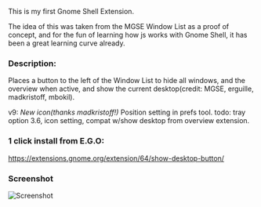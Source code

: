 This is my first Gnome Shell Extension.

The idea of this was taken from the MGSE Window List as a proof of concept, and for the fun of learning how js works with Gnome Shell, it has been a great learning curve already.

### Description: 

Places a button to the left of the Window List to hide all windows, and the overview when active, and show the current desktop(credit: MGSE, erguille, madkristoff, mbokil). 

v9: *New icon(thanks madkristoff!)* Position setting in prefs tool. todo: tray option 3.6, icon setting, compat w/show desktop from overview extension.


### 1 click install from E.G.O:

https://extensions.gnome.org/extension/64/show-desktop-button/


### Screenshot

![Screenshot](https://raw.github.com/l300lvl/Show-Desktop-Button/master/screenshot.png)
